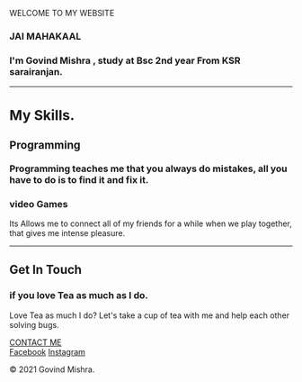 WELCOME TO MY WEBSITE 
<body>
<h3>JAI MAHAKAAL<h3>
      <p class="intro">  I'm Govind Mishra , study at Bsc 2nd year From KSR sarairanjan.</p>
    </div>
    <hr>
    <div class="skills">
      <h2>My Skills.</h2>
        <h3>Programming</h3>
        <p>Programming teaches me that you always do mistakes, all you have to do is to find it and fix it.</p>
      </div>
        <h3>video Games</h3>
        <p>Its Allows me to connect all of my friends for a while when we play together, that gives me intense pleasure.</p>
      </div>
    <hr>
    <div class="contact-me">
      <h2>Get In Touch</h2>
      <h3>if you love Tea as much as I do.</h3>
      <p>Love Tea as much I do? Let's take a cup of tea with me and help each other solving bugs.</p>
      <a class="btn"href="mailto:mishragovind0567@gmail.com">CONTACT ME</a>
    </div>
  <div class="bottom-container">
    <a class="footer-link" href="https://www.facebook.com/govindkumar.mishra.357">Facebook</a>
    <a class="footer-link" href="https://www.instagram.com/_real awesome dreamer/">Instagram</a>
  <p class="copyright">© 2021 Govind Mishra.</p>
 
